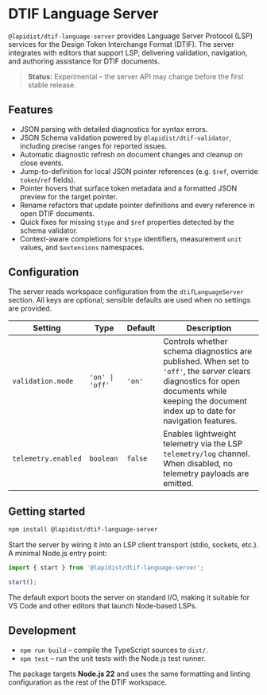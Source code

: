 # DTIF Language Server

`@lapidist/dtif-language-server` provides Language Server Protocol (LSP) services for the Design Token Interchange Format (DTIF). The server integrates with editors that support LSP, delivering validation, navigation, and authoring assistance for DTIF documents.

> **Status:** Experimental – the server API may change before the first stable release.

## Features

- JSON parsing with detailed diagnostics for syntax errors.
- JSON Schema validation powered by `@lapidist/dtif-validator`, including precise ranges for reported issues.
- Automatic diagnostic refresh on document changes and cleanup on close events.
- Jump-to-definition for local JSON pointer references (e.g. `$ref`, override `token`/`ref` fields).
- Pointer hovers that surface token metadata and a formatted JSON preview for the target pointer.
- Rename refactors that update pointer definitions and every reference in open DTIF documents.
- Quick fixes for missing `$type` and `$ref` properties detected by the schema validator.
- Context-aware completions for `$type` identifiers, measurement `unit` values, and `$extensions` namespaces.

## Configuration

The server reads workspace configuration from the `dtifLanguageServer` section. All keys are optional; sensible defaults are used when no settings are provided.

| Setting             | Type            | Default | Description                                                                                                                                                                                   |
| ------------------- | --------------- | ------- | --------------------------------------------------------------------------------------------------------------------------------------------------------------------------------------------- |
| `validation.mode`   | `'on' \| 'off'` | `'on'`  | Controls whether schema diagnostics are published. When set to `'off'`, the server clears diagnostics for open documents while keeping the document index up to date for navigation features. |
| `telemetry.enabled` | `boolean`       | `false` | Enables lightweight telemetry via the LSP `telemetry/log` channel. When disabled, no telemetry payloads are emitted.                                                                          |

## Getting started

```bash
npm install @lapidist/dtif-language-server
```

Start the server by wiring it into an LSP client transport (stdio, sockets, etc.). A minimal Node.js entry point:

```ts
import { start } from '@lapidist/dtif-language-server';

start();
```

The default export boots the server on standard I/O, making it suitable for VS Code and other editors that launch Node-based LSPs.

## Development

- `npm run build` – compile the TypeScript sources to `dist/`.
- `npm test` – run the unit tests with the Node.js test runner.

The package targets **Node.js 22** and uses the same formatting and linting configuration as the rest of the DTIF workspace.
